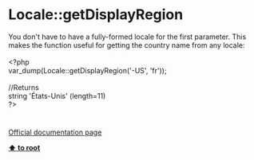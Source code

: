 # Locale::getDisplayRegion




<div class="phpcode"><span class="html">
You don&apos;t have to have a fully-formed locale for the first parameter. This makes the function useful for getting the country name from any locale:<br><br><span class="default">&lt;?php<br>var_dump</span><span class="keyword">(</span><span class="default">Locale</span><span class="keyword">::</span><span class="default">getDisplayRegion</span><span class="keyword">(</span><span class="string">&apos;-US&apos;</span><span class="keyword">, </span><span class="string">&apos;fr&apos;</span><span class="keyword">));<br><br></span><span class="comment">//Returns<br></span><span class="default">string </span><span class="string">&apos;&#xC9;tats-Unis&apos; </span><span class="keyword">(</span><span class="default">length</span><span class="keyword">=</span><span class="default">11</span><span class="keyword">)<br></span><span class="default">?&gt;</span>
</span>
</div>
  

#

[Official documentation page](https://www.php.net/manual/en/locale.getdisplayregion.php)

**[⬆ to root](/)**